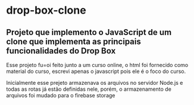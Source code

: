 # drop-box-clone
## Projeto que implemento o JavaScript de um clone que implementa as principais funcionalidades do Drop Box

Esse projeto fu=oi feito junto a um curso online, o html foi fornecido como material do curso, escrevi apenas o
javascript pois ele é o foco do curso.

Inicialmente esse prejeto armazenava os arquivos no servidor Node.js e todas as rotas já estão definidas nele, 
porém, o armazenamento de arquivos foi mudado para o firebase storage

